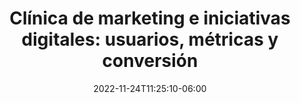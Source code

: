 ---
title: "Clínica de marketing e iniciativas digitales: usuarios, métricas y conversión"
date: 2022-11-24T11:25:10-06:00
designation : "Equipos de producto que buscan la mejor manera de medir la actividad de sus usuarios"
image: /images/speakers/speaker.jpg
speaker: Arturo Cárdenas
enterprise: 
draft: false
---